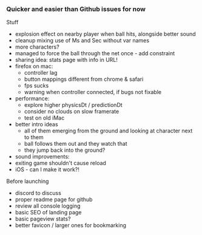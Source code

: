 ### Quicker and easier than Github issues for now

Stuff

- explosion effect on nearby player when ball hits, alongside better sound
- cleanup mixing use of Ms and Sec without var names
- more characters?
- managed to force the ball through the net once - add constraint
- sharing idea: stats page with info in URL!
- firefox on mac:
  - controller lag
  - button mappings different from chrome & safari
  - fps sucks
  - warning when controller connected, if bugs not fixable
- performance:
  - explore higher physicsDt / predictionDt
  - consider no clouds on slow framerate
  - test on old iMac
- better intro ideas
  - all of them emerging from the ground and looking at character next to them
  - ball follows them out and they watch that
  - they jump back into the ground?
- sound improvements:
- exiting game shouldn't cause reload
- iOS - can I make it work?!

Before launching

- discord to discuss
- proper readme page for github
- review all console logging
- basic SEO of landing page
- basic pageview stats?
- better favicon / larger ones for bookmarking
